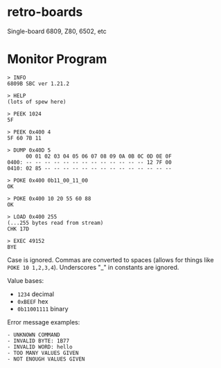 # retro-boards

Single-board 6809, Z80, 6502, etc

# Monitor Program

```
> INFO
6809B SBC ver 1.21.2

> HELP
(lots of spew here)

> PEEK 1024
5F

> PEEK 0x400 4
5F 60 7B 11

> DUMP 0x40D 5
      00 01 02 03 04 05 06 07 08 09 0A 0B 0C 0D 0E 0F
0400: -- -- -- -- -- -- -- -- -- -- -- -- -- 12 7F 00
0410: 02 85 -- -- -- -- -- -- -- -- -- -- -- -- -- --

> POKE 0x400 0b11_00_11_00
OK

> POKE 0x400 10 20 55 60 88
OK

> LOAD 0x400 255
(...255 bytes read from stream)
CHK 17D

> EXEC 49152
BYE
```

Case is ignored. Commas are converted to spaces (allows for things like `POKE 10 1,2,3,4`). Underscores "_" in constants are ignored.

Value bases:
- `1234` decimal
- `0xBEEF` hex
- `0b11001111` binary 

Error message examples:

```
- UNKNOWN COMMAND
- INVALID BYTE: 1B77
- INVALID WORD: hello
- TOO MANY VALUES GIVEN
- NOT ENOUGH VALUES GIVEN
```
